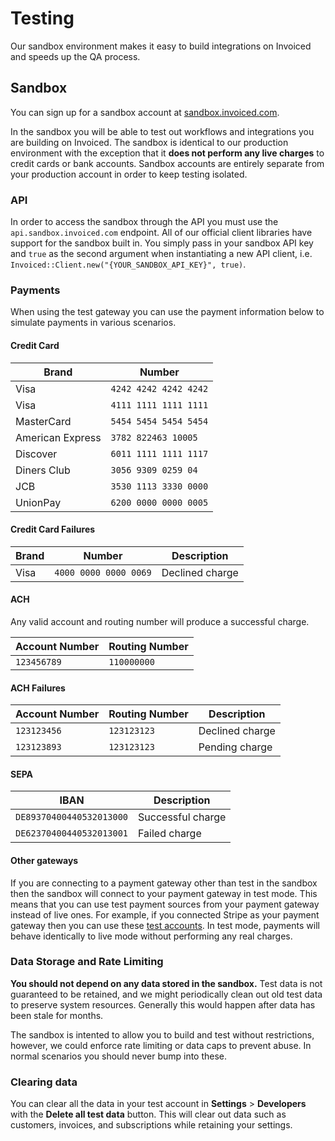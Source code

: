 # Testing

Our sandbox environment makes it easy to build integrations on Invoiced and speeds up the QA process.

## Sandbox

You can sign up for a sandbox account at [sandbox.invoiced.com](https://sandbox.invoiced.com).

In the sandbox you will be able to test out workflows and integrations you are building on Invoiced. The sandbox is identical to our production environment with the exception that it **does not perform any live charges** to credit cards or bank accounts. Sandbox accounts are entirely separate from your production account in order to keep testing isolated.

### API

In order to access the sandbox through the API you must use the `api.sandbox.invoiced.com` endpoint. All of our official client libraries have support for the sandbox built in. You simply pass in your sandbox API key and `true` as the second argument when instantiating a new API client, i.e. `Invoiced::Client.new("{YOUR_SANDBOX_API_KEY}", true)`.

### Payments

When using the test gateway you can use the payment information below to simulate payments in various scenarios.

#### Credit Card

Brand            | Number                 
---------------- | ---------------------- 
Visa             | `4242 4242 4242 4242` 
Visa             | `4111 1111 1111 1111`  
MasterCard       | `5454 5454 5454 5454`
American Express | `3782 822463 10005` 
Discover         | `6011 1111 1111 1117`
Diners Club      | `3056 9309 0259 04`
JCB              | `3530 1113 3330 0000`
UnionPay         | `6200 0000 0000 0005`

#### Credit Card Failures

Brand            | Number                 | Description
---------------- | ---------------------- | -------------
Visa             | `4000 0000 0000 0069`  | Declined charge

#### ACH

Any valid account and routing number will produce a successful charge.

Account Number   | Routing Number        
---------------- | ----------------------
`123456789`      | `110000000`

#### ACH Failures

Account Number   | Routing Number         | Description
---------------- | ---------------------- | -------------
`123123456`      | `123123123`            | Declined charge
`123123893`      | `123123123`            | Pending charge

#### SEPA

IBAN                     | Description
------------------------ | ------------------
`DE89370400440532013000` | Successful charge
`DE62370400440532013001` | Failed charge

#### Other gateways

If you are connecting to a payment gateway other than test in the sandbox then the sandbox will connect to your payment gateway in test mode. This means that you can use test payment sources from your payment gateway instead of live ones. For example, if you connected Stripe as your payment gateway then you can use these [test accounts](https://stripe.com/docs/testing). In test mode, payments will behave identically to live mode without performing any real charges.

### Data Storage and Rate Limiting

**You should not depend on any data stored in the sandbox.** Test data is not guaranteed to be retained, and we might periodically clean out old test data to preserve system resources. Generally this would happen after data has been stale for months.

The sandbox is intented to allow you to build and test without restrictions, however, we could enforce rate limiting or data caps to prevent abuse. In normal scenarios you should never bump into these.

### Clearing data

You can clear all the data in your test account in **Settings** > **Developers** with the **Delete all test data** button. This will clear out data such as customers, invoices, and subscriptions while retaining your settings.